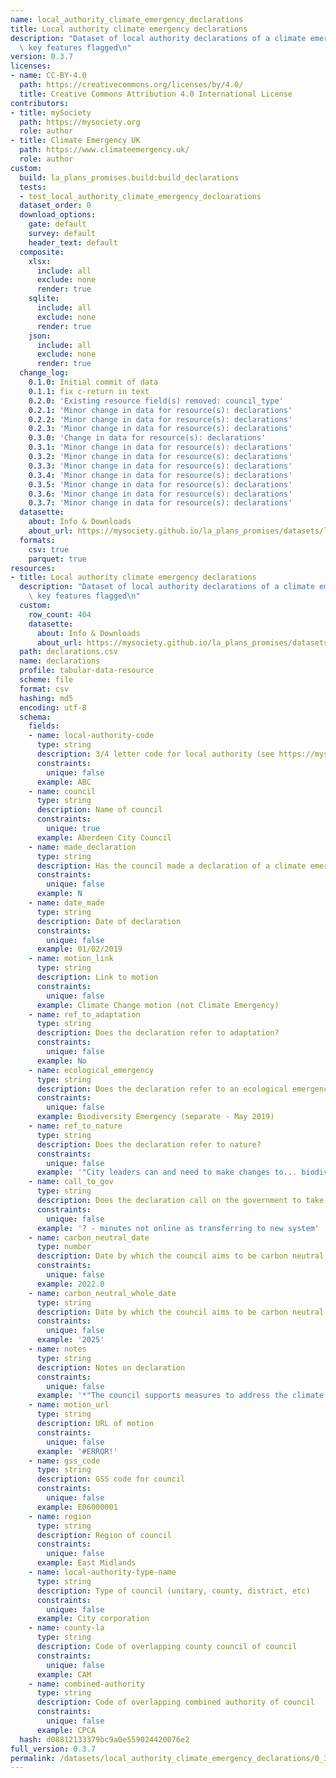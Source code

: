 ```yaml
---
name: local_authority_climate_emergency_declarations
title: Local authority climate emergency declarations
description: "Dataset of local authority declarations of a climate emergency with\
  \ key features flagged\n"
version: 0.3.7
licenses:
- name: CC-BY-4.0
  path: https://creativecommons.org/licenses/by/4.0/
  title: Creative Commons Attribution 4.0 International License
contributors:
- title: mySociety
  path: https://mysociety.org
  role: author
- title: Climate Emergency UK
  path: https://www.climateemergency.uk/
  role: author
custom:
  build: la_plans_promises.build:build_declarations
  tests:
  - test_local_authority_climate_emergency_decloarations
  dataset_order: 0
  download_options:
    gate: default
    survey: default
    header_text: default
  composite:
    xlsx:
      include: all
      exclude: none
      render: true
    sqlite:
      include: all
      exclude: none
      render: true
    json:
      include: all
      exclude: none
      render: true
  change_log:
    0.1.0: Initial commit of data
    0.1.1: fix c-return in text
    0.2.0: 'Existing resource field(s) removed: council_type'
    0.2.1: 'Minor change in data for resource(s): declarations'
    0.2.2: 'Minor change in data for resource(s): declarations'
    0.2.3: 'Minor change in data for resource(s): declarations'
    0.3.0: 'Change in data for resource(s): declarations'
    0.3.1: 'Minor change in data for resource(s): declarations'
    0.3.2: 'Minor change in data for resource(s): declarations'
    0.3.3: 'Minor change in data for resource(s): declarations'
    0.3.4: 'Minor change in data for resource(s): declarations'
    0.3.5: 'Minor change in data for resource(s): declarations'
    0.3.6: 'Minor change in data for resource(s): declarations'
    0.3.7: 'Minor change in data for resource(s): declarations'
  datasette:
    about: Info & Downloads
    about_url: https://mysociety.github.io/la_plans_promises/datasets/local_authority_climate_emergency_declarations/0_3_7
  formats:
    csv: true
    parquet: true
resources:
- title: Local authority climate emergency declarations
  description: "Dataset of local authority declarations of a climate emergency with\
    \ key features flagged\n"
  custom:
    row_count: 404
    datasette:
      about: Info & Downloads
      about_url: https://mysociety.github.io/la_plans_promises/datasets/local_authority_climate_emergency_declarations/0_3_7#declarations
  path: declarations.csv
  name: declarations
  profile: tabular-data-resource
  scheme: file
  format: csv
  hashing: md5
  encoding: utf-8
  schema:
    fields:
    - name: local-authority-code
      type: string
      description: 3/4 letter code for local authority (see https://mysociety.github.io/uk_local_authority_names_and_codes/)
      constraints:
        unique: false
      example: ABC
    - name: council
      type: string
      description: Name of council
      constraints:
        unique: true
      example: Aberdeen City Council
    - name: made_declaration
      type: string
      description: Has the council made a declaration of a climate emergency?
      constraints:
        unique: false
      example: N
    - name: date_made
      type: string
      description: Date of declaration
      constraints:
        unique: false
      example: 01/02/2019
    - name: motion_link
      type: string
      description: Link to motion
      constraints:
        unique: false
      example: Climate Change motion (not Climate Emergency)
    - name: ref_to_adaptation
      type: string
      description: Does the declaration refer to adaptation?
      constraints:
        unique: false
      example: No
    - name: ecological_emergency
      type: string
      description: Does the declaration refer to an ecological emergency?
      constraints:
        unique: false
      example: Biodiversity Emergency (separate - May 2019)
    - name: ref_to_nature
      type: string
      description: Does the declaration refer to nature?
      constraints:
        unique: false
      example: '"City leaders can and need to make changes to... biodiversity policy"'
    - name: call_to_gov
      type: string
      description: Does the declaration call on the government to take action?
      constraints:
        unique: false
      example: '? - minutes not online as transferring to new system'
    - name: carbon_neutral_date
      type: number
      description: Date by which the council aims to be carbon neutral
      constraints:
        unique: false
      example: 2022.0
    - name: carbon_neutral_whole_date
      type: string
      description: Date by which the council aims to be carbon neutral (whole area)
      constraints:
        unique: false
      example: '2025'
    - name: notes
      type: string
      description: Notes on declaration
      constraints:
        unique: false
      example: '*"The council supports measures to address the climate emergency"'
    - name: motion_url
      type: string
      description: URL of motion
      constraints:
        unique: false
      example: '#ERROR!'
    - name: gss_code
      type: string
      description: GSS code for council
      constraints:
        unique: false
      example: E06000001
    - name: region
      type: string
      description: Region of council
      constraints:
        unique: false
      example: East Midlands
    - name: local-authority-type-name
      type: string
      description: Type of council (unitary, county, district, etc)
      constraints:
        unique: false
      example: City corporation
    - name: county-la
      type: string
      description: Code of overlapping county council of council
      constraints:
        unique: false
      example: CAM
    - name: combined-authority
      type: string
      description: Code of overlapping combined authority of council
      constraints:
        unique: false
      example: CPCA
  hash: d08812133379bc9a0e559024420076e2
full_version: 0.3.7
permalink: /datasets/local_authority_climate_emergency_declarations/0_3_7
---
```

